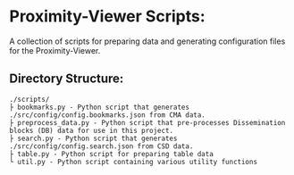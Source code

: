 # Proximity-Viewer Scripts:
A collection of scripts for preparing data and generating configuration files for the Proximity-Viewer.

## Directory Structure:
```
./scripts/
├ bookmarks.py - Python script that generates ./src/config/config.bookmarks.json from CMA data.
├ preprocess_data.py - Python script that pre-processes Dissemination blocks (DB) data for use in this project.
├ search.py - Python script that generates ./src/config/config.search.json from CSD data.
├ table.py - Python script for preparing table data
└ util.py - Python script containing various utility functions
```
